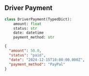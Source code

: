 ## Driver Payment

```py
class DriverPayment(TypedDict):
    amount: float
    status: str
    date: datetime
    payment_method: str
```

```json
{
  "amount": 50.0,
  "status": "paid",
  "date": "2024-12-15T10:00:00.000Z",
  "payment_method": "PayPal"
}
```
